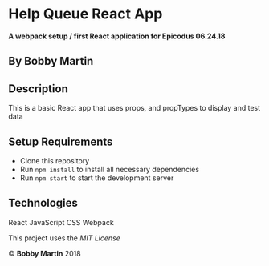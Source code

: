 # Help Queue React App
**A webpack setup / first React application for Epicodus 06.24.18**

## By Bobby Martin

## Description
This is a basic React app that uses props, and propTypes to display and test data

## Setup Requirements

* Clone this repository
* Run `npm install` to install all necessary dependencies
* Run `npm start` to start the development server

## Technologies
React
JavaScript
CSS
Webpack

This project uses the _MIT License_  

&copy; **Bobby Martin** 2018
